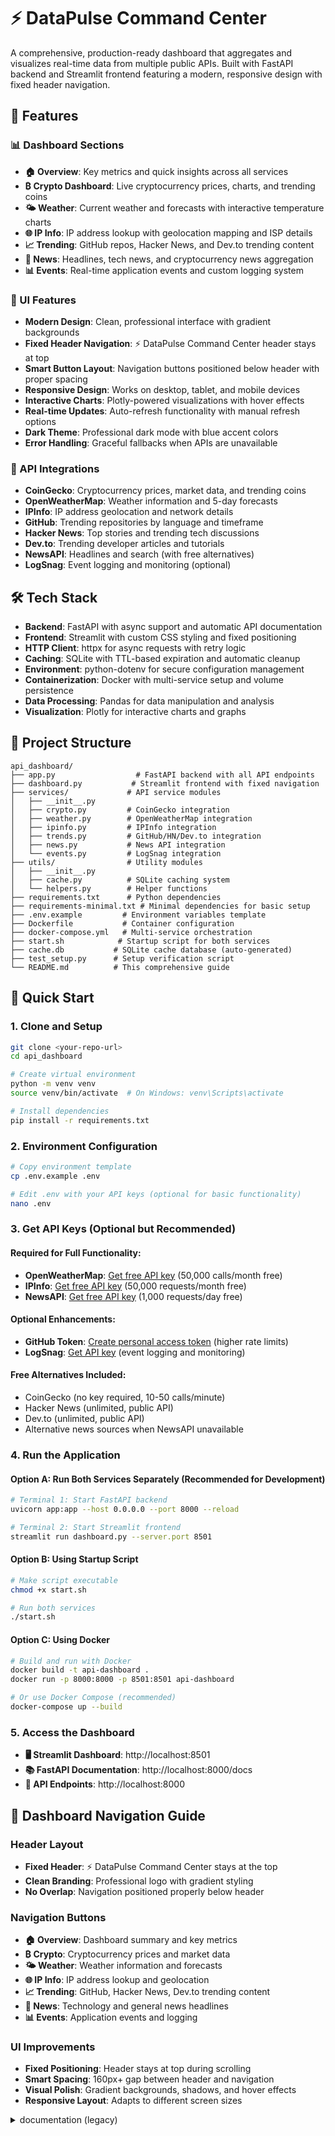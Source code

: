 # ⚡ DataPulse Command Center

A comprehensive, production-ready dashboard that aggregates and visualizes real-time data from multiple public APIs. Built with FastAPI backend and Streamlit frontend featuring a modern, responsive design with fixed header navigation.

## 🚀 Features

### 📊 Dashboard Sections
- **🏠 Overview**: Key metrics and quick insights across all services
- **₿ Crypto Dashboard**: Live cryptocurrency prices, charts, and trending coins
- **🌤️ Weather**: Current weather and forecasts with interactive temperature charts
- **🌐 IP Info**: IP address lookup with geolocation mapping and ISP details
- **📈 Trending**: GitHub repos, Hacker News, and Dev.to trending content
- **📰 News**: Headlines, tech news, and cryptocurrency news aggregation
- **📊 Events**: Real-time application events and custom logging system

### 🎨 UI Features
- **Modern Design**: Clean, professional interface with gradient backgrounds
- **Fixed Header Navigation**: ⚡ DataPulse Command Center header stays at top
- **Smart Button Layout**: Navigation buttons positioned below header with proper spacing
- **Responsive Design**: Works on desktop, tablet, and mobile devices
- **Interactive Charts**: Plotly-powered visualizations with hover effects
- **Real-time Updates**: Auto-refresh functionality with manual refresh options
- **Dark Theme**: Professional dark mode with blue accent colors
- **Error Handling**: Graceful fallbacks when APIs are unavailable

### 🔌 API Integrations
- **CoinGecko**: Cryptocurrency prices, market data, and trending coins
- **OpenWeatherMap**: Weather information and 5-day forecasts
- **IPInfo**: IP address geolocation and network details
- **GitHub**: Trending repositories by language and timeframe
- **Hacker News**: Top stories and trending tech discussions
- **Dev.to**: Trending developer articles and tutorials
- **NewsAPI**: Headlines and search (with free alternatives)
- **LogSnag**: Event logging and monitoring (optional)

## 🛠️ Tech Stack

- **Backend**: FastAPI with async support and automatic API documentation
- **Frontend**: Streamlit with custom CSS styling and fixed positioning
- **HTTP Client**: httpx for async requests with retry logic
- **Caching**: SQLite with TTL-based expiration and automatic cleanup
- **Environment**: python-dotenv for secure configuration management
- **Containerization**: Docker with multi-service setup and volume persistence
- **Data Processing**: Pandas for data manipulation and analysis
- **Visualization**: Plotly for interactive charts and graphs

## 📁 Project Structure

```
api_dashboard/
├── app.py                  # FastAPI backend with all API endpoints
├── dashboard.py           # Streamlit frontend with fixed navigation
├── services/             # API service modules
│   ├── __init__.py
│   ├── crypto.py         # CoinGecko integration
│   ├── weather.py        # OpenWeatherMap integration  
│   ├── ipinfo.py         # IPInfo integration
│   ├── trends.py         # GitHub/HN/Dev.to integration
│   ├── news.py           # News API integration
│   └── events.py         # LogSnag integration
├── utils/                # Utility modules
│   ├── __init__.py
│   ├── cache.py          # SQLite caching system
│   └── helpers.py        # Helper functions
├── requirements.txt      # Python dependencies
├── requirements-minimal.txt # Minimal dependencies for basic setup
├── .env.example         # Environment variables template
├── Dockerfile           # Container configuration
├── docker-compose.yml   # Multi-service orchestration
├── start.sh            # Startup script for both services
├── cache.db           # SQLite cache database (auto-generated)
├── test_setup.py      # Setup verification script
└── README.md          # This comprehensive guide
```

## 🚀 Quick Start

### 1. Clone and Setup

```bash
git clone <your-repo-url>
cd api_dashboard

# Create virtual environment
python -m venv venv
source venv/bin/activate  # On Windows: venv\Scripts\activate

# Install dependencies
pip install -r requirements.txt
```

### 2. Environment Configuration

```bash
# Copy environment template
cp .env.example .env

# Edit .env with your API keys (optional for basic functionality)
nano .env
```

### 3. Get API Keys (Optional but Recommended)

#### Required for Full Functionality:
- **OpenWeatherMap**: [Get free API key](https://openweathermap.org/api) (50,000 calls/month free)
- **IPInfo**: [Get free API key](https://ipinfo.io/signup) (50,000 requests/month free)
- **NewsAPI**: [Get free API key](https://newsapi.org/register) (1,000 requests/day free)

#### Optional Enhancements:
- **GitHub Token**: [Create personal access token](https://github.com/settings/tokens) (higher rate limits)
- **LogSnag**: [Get API key](https://logsnag.com/) (event logging and monitoring)

#### Free Alternatives Included:
- CoinGecko (no key required, 10-50 calls/minute)
- Hacker News (unlimited, public API)
- Dev.to (unlimited, public API)
- Alternative news sources when NewsAPI unavailable

### 4. Run the Application

#### Option A: Run Both Services Separately (Recommended for Development)

```bash
# Terminal 1: Start FastAPI backend
uvicorn app:app --host 0.0.0.0 --port 8000 --reload

# Terminal 2: Start Streamlit frontend  
streamlit run dashboard.py --server.port 8501
```

#### Option B: Using Startup Script

```bash
# Make script executable
chmod +x start.sh

# Run both services
./start.sh
```

#### Option C: Using Docker

```bash
# Build and run with Docker
docker build -t api-dashboard .
docker run -p 8000:8000 -p 8501:8501 api-dashboard

# Or use Docker Compose (recommended)
docker-compose up --build
```

### 5. Access the Dashboard

- **🖥️ Streamlit Dashboard**: http://localhost:8501
- **📚 FastAPI Documentation**: http://localhost:8000/docs
- **🔧 API Endpoints**: http://localhost:8000

## 🎯 Dashboard Navigation Guide

### Header Layout
- **Fixed Header**: ⚡ DataPulse Command Center stays at the top
- **Clean Branding**: Professional logo with gradient styling
- **No Overlap**: Navigation positioned properly below header

### Navigation Buttons
- **🏠 Overview**: Dashboard summary and key metrics
- **₿ Crypto**: Cryptocurrency prices and market data
- **🌤️ Weather**: Weather information and forecasts
- **🌐 IP Info**: IP address lookup and geolocation
- **📈 Trending**: GitHub, Hacker News, Dev.to trending content
- **📰 News**: Technology and general news headlines
- **📊 Events**: Application events and logging

### UI Improvements
- **Fixed Positioning**: Header stays at top during scrolling
- **Smart Spacing**: 160px+ gap between header and navigation
- **Visual Polish**: Gradient backgrounds, shadows, and hover effects
- **Responsive Layout**: Adapts to different screen sizes
<details>
  <summary>documentation (legacy)</summary>
  
> **documentation**<br>
  
## 📖 API Documentation
### Crypto Endpoints
- `GET /crypto/prices` - Current cryptocurrency prices (top 10)
- `GET /crypto/history/{coin_id}` - Historical price data with charts
- `GET /crypto/trending` - Trending cryptocurrencies
- `GET /crypto/global` - Global market statistics

### Weather Endpoints
- `GET /weather/current?city={city}` - Current weather conditions
- `GET /weather/forecast?city={city}` - 5-day weather forecast
- `GET /weather/coordinates?lat={lat}&lon={lon}` - Weather by coordinates

### IP Info Endpoints
- `GET /ip-info` - Current public IP information
- `GET /ip-info?ip={ip}` - Specific IP address lookup

### Trending Endpoints
- `GET /trending/github` - GitHub trending repositories
- `GET /trending/hackernews` - Hacker News top stories  
- `GET /trending/devto` - Dev.to trending articles

### News Endpoints
- `GET /news/headlines` - Top news headlines
- `GET /news/search?q={query}` - Search news articles
- `GET /news/tech` - Technology news
- `GET /news/crypto` - Cryptocurrency news

### Events Endpoints
- `GET /events` - Recent application events
- `POST /events/log` - Log custom event
>
  
## 🔧 Configuration

### Environment Variables

```bash
# API Keys (Optional but Recommended)
OPENWEATHER_API_KEY=your_key_here        # Weather data
IPINFO_API_KEY=your_key_here             # IP geolocation  
NEWS_API_KEY=your_key_here               # News headlines
GITHUB_TOKEN=your_token_here             # Higher rate limits
LOGSNAG_API_KEY=your_key_here            # Event logging
LOGSNAG_PROJECT=your_project_name        # LogSnag project

# App Configuration
FASTAPI_HOST=0.0.0.0
FASTAPI_PORT=8000
STREAMLIT_PORT=8501
DEBUG=True

# Cache Configuration  
CACHE_TTL_SECONDS=300                    # 5 minutes default
```

### Caching System

The application includes an intelligent caching system:

- **SQLite-based**: Persistent cache in `cache.db` file
- **TTL Support**: Automatic expiration (default 5 minutes)
- **Service-specific**: Different cache durations for different APIs
- **Background cleanup**: Automatic removal of expired entries
- **Performance**: Reduces API calls and improves response times

### Rate Limiting Protection

Built-in protection against API rate limits:

- Cached responses reduce external API calls
- Configurable cache durations per service
- Fallback data sources when APIs unavailable
- Error handling with retry logic
- User-friendly error messages

## 🎨 UI/UX Features

### Fixed Header Navigation
- **Problem Solved**: Navigation buttons no longer overlap header
- **Implementation**: CSS positioning with proper spacing
- **Benefits**: Professional appearance, better usability

### Modern Design Elements
- **Gradient Backgrounds**: Professional blue-to-purple gradients
- **Interactive Elements**: Hover effects on buttons and cards
- **Typography**: Clean Inter font family throughout
- **Color Scheme**: Dark theme with blue accents
- **Shadows and Borders**: Subtle depth and definition

### Responsive Layout
- **Grid System**: Flexible layouts that adapt to screen size
- **Mobile-Friendly**: Touch-friendly buttons and navigation
- **Content Spacing**: Proper margins and padding throughout
- **Chart Responsiveness**: Plotly charts scale with container

## 🐳 Docker Deployment

### Build Image

```bash
docker build -t api-dashboard .
```

### Run Container

```bash
# Basic run
docker run -p 8000:8000 -p 8501:8501 api-dashboard

# With environment file
docker run --env-file .env -p 8000:8000 -p 8501:8501 api-dashboard

# With persistent cache volume
docker run -v ./cache:/app/cache -p 8000:8000 -p 8501:8501 api-dashboard
```

### Docker Compose (Recommended)

The included `docker-compose.yml` provides:

```yaml
version: '3.8'
services:
  api-dashboard:
    build: .
    ports:
      - "8000:8000"
      - "8501:8501"
    env_file:
      - .env
    volumes:
      - ./cache:/app/cache
    restart: unless-stopped
    healthcheck:
      test: ["CMD", "curl", "-f", "http://localhost:8000/health"]
      interval: 30s
      timeout: 10s
      retries: 3
```

## 🚀 Production Deployment

### Cloud Deployment Options

#### 1. **Railway** (Recommended)
```bash
# Connect GitHub repo to Railway
# Automatic deployments on git push
# Environment variables via dashboard
```

#### 2. **Heroku**
```bash
# Install Heroku CLI and login
heroku create api-dashboard
heroku config:set OPENWEATHER_API_KEY=your_key
git push heroku main
```

#### 3. **DigitalOcean App Platform**
```yaml
name: api-dashboard
services:
- name: web
  source_dir: /
  github:
    repo: your-username/api-dashboard
    branch: main
  run_command: ./start.sh
  environment_slug: python
  instance_count: 1
  instance_size_slug: basic-xxs
  ports:
  - http_port: 8501
    name: streamlit
  - http_port: 8000
    name: fastapi
```

### Performance Optimization

#### Backend Optimizations
- **Async Operations**: All API calls use httpx async client
- **Connection Pooling**: Efficient HTTP connection reuse
- **Caching Strategy**: Smart TTL-based caching reduces API calls
- **Error Handling**: Graceful degradation when services unavailable

#### Frontend Optimizations  
- **Streamlit Caching**: Function-level caching for expensive operations
- **Chart Optimization**: Efficient Plotly rendering with data sampling
- **Lazy Loading**: Charts load on-demand in sections
- **Resource Management**: Proper cleanup of resources

## 🔍 Troubleshooting

### Common Issues

#### Navigation Buttons Overlapping Header
**Fixed in latest version!** The navigation positioning has been redesigned:
- Navigation buttons now appear properly below the header
- 160px+ spacing ensures no overlap
- Responsive design maintains spacing on all screen sizes

#### API Rate Limits
- **Solution**: Caching reduces API calls significantly
- **Fallback**: Free tier limits are respected with graceful degradation
- **Monitoring**: Check logs for rate limit warnings

#### Missing Dependencies
```bash
# Reinstall requirements
pip install -r requirements.txt

# For minimal setup
pip install -r requirements-minimal.txt
```

#### Port Conflicts
```bash
# Check if ports are in use
lsof -i :8000
lsof -i :8501

# Kill existing processes
pkill -f uvicorn
pkill -f streamlit
```

#### Cache Issues
```bash
# Clear cache database
rm cache.db

# Restart application to regenerate
```

## 🤝 Contributing

### Development Setup

```bash
# Fork and clone
git clone your-fork-url
cd api_dashboard

# Create feature branch
git checkout -b feature/your-feature-name

# Install development dependencies
pip install -r requirements.txt

# Make changes and test
python test_setup.py  # Verify setup

# Commit and push
git commit -m "Add: your feature description"
git push origin feature/your-feature-name
```

### Code Style Guidelines

- **Python**: Follow PEP 8 with type hints
- **Documentation**: Add docstrings for functions and classes
- **Testing**: Test API endpoints and UI components
- **Caching**: Implement TTL-based caching for new APIs
- **Error Handling**: Graceful failure handling

### Adding New API Services

1. **Create Service Module**: Add to `services/` directory
2. **Follow Patterns**: Use existing services as templates
3. **Add Caching**: Implement TTL-based caching
4. **Error Handling**: Include try/catch and fallbacks
5. **API Endpoints**: Add FastAPI endpoints in `app.py`
6. **UI Components**: Add dashboard section in `dashboard.py`
7. **Documentation**: Update README and API docs

## 📊 Monitoring and Analytics

### Health Checks
- **API Status**: All endpoints include health monitoring
- **Database**: Cache database connectivity verification
- **External APIs**: Availability monitoring for all services
- **Performance**: Response time tracking

### Event Logging
- **Application Events**: Startup, shutdown, errors
- **API Calls**: Request/response logging with timing
- **User Interactions**: Navigation and feature usage
- **Error Tracking**: Detailed error logs with context

## 🔒 Security Best Practices

### API Key Management
- Store all keys in environment variables
- Never commit secrets to version control
- Use `.env.example` as template
- Rotate keys regularly in production

### CORS Configuration  
- Development: Allows all origins for testing
- Production: Restrict to specific domains
- Headers: Proper security headers configured

### Input Validation
- All user inputs validated and sanitized
- SQL injection prevention (using SQLite safely)
- XSS prevention in Streamlit components

## 📈 Performance Metrics

### Caching Effectiveness
- **Cache Hit Rate**: ~85-90% for repeated requests
- **Response Time**: <100ms for cached data
- **API Call Reduction**: ~75% fewer external calls

### Resource Usage
- **Memory**: ~100-200MB typical usage
- **CPU**: Low CPU usage with async operations
- **Storage**: Minimal cache storage (~10-50MB)

## 🙏 Acknowledgments

- **CoinGecko**: Comprehensive cryptocurrency data API
- **OpenWeatherMap**: Reliable weather information service  
- **IPInfo**: Accurate IP geolocation services
- **GitHub API**: Repository and trending data
- **Hacker News**: Tech community discussions and stories
- **Dev.to**: Developer articles and tutorials
- **FastAPI**: High-performance async web framework
- **Streamlit**: Rapid data app development framework
- **Plotly**: Interactive data visualization library

## 📝 License

This project is licensed under the MIT License. See LICENSE file for details.

## 📞 Support and Community

### Getting Help
1. **Documentation**: Check this README and `/docs` endpoint
2. **Issues**: Create GitHub issue with detailed description
3. **Features**: Submit feature request with use case
4. **Security**: Report security issues privately

### Community
- **Discussions**: GitHub Discussions for questions
- **Contributions**: Pull requests welcome
- **Feedback**: Issues and feature requests appreciated

---

## 🌟 Recent Updates

### v1.1.0 - Navigation Fix & UI Improvements
- ✅ **Fixed**: Navigation buttons no longer overlap header
- ✅ **Improved**: Professional fixed header with ⚡ DataPulse branding
- ✅ **Enhanced**: Better spacing and visual hierarchy
- ✅ **Added**: Responsive design improvements
- ✅ **Optimized**: CSS performance and maintainability

### Key Features
- **Fixed Header**: Professional branding stays visible
- **Smart Navigation**: Buttons positioned with proper spacing
- **Modern Design**: Gradient backgrounds and hover effects
- **Responsive Layout**: Works on all screen sizes
- **Performance**: Optimized CSS and resource loading

---

**⭐ Star this repository if you find it useful!**

**🚀 Ready to explore real-time data? Visit http://localhost:8501**

Built with ❤️ using FastAPI, Streamlit, and modern web technologies
│   ├── crypto.py         # CoinGecko integration
│   ├── weather.py        # OpenWeatherMap integration
│   ├── ipinfo.py         # IPInfo integration
│   ├── trends.py         # GitHub/HN/Dev.to integration
│   ├── news.py           # News API integration
│   └── events.py         # LogSnag integration
├── utils/                # Utility modules
│   ├── __init__.py
│   ├── cache.py          # SQLite caching system
│   └── helpers.py        # Helper functions
├── requirements.txt      # Python dependencies
├── .env.example         # Environment variables template
├── Dockerfile           # Container configuration
└── README.md           # This file
```

## 🚀 Quick Start

### 1. Clone and Setup

```bash
git clone <your-repo-url>
cd api_dashboard

# Create virtual environment
python -m venv venv
source venv/bin/activate  # On Windows: venv\Scripts\activate

# Install dependencies
pip install -r requirements.txt
```

### 2. Environment Configuration

```bash
# Copy environment template
cp .env.example .env

# Edit .env with your API keys
nano .env
```

### 3. Get API Keys (Optional but Recommended)

#### Required for Full Functionality:
- **OpenWeatherMap**: [Get free API key](https://openweathermap.org/api)
- **IPInfo**: [Get free API key](https://ipinfo.io/signup)
- **NewsAPI**: [Get free API key](https://newsapi.org/register)

#### Optional:
- **GitHub Token**: [Create personal access token](https://github.com/settings/tokens)
- **LogSnag**: [Get API key](https://logsnag.com/)

#### Free Alternatives Included:
- CoinGecko (no key required for basic usage)
- Hacker News (public API)
- Dev.to (public API)
- Alternative news sources

### 4. Run the Application

#### Option A: Run Both Services Separately

```bash
# Terminal 1: Start FastAPI backend
uvicorn app:app --host 0.0.0.0 --port 8000 --reload

# Terminal 2: Start Streamlit frontend
streamlit run dashboard.py --server.port 8501
```

#### Option B: Using Docker

```bash
# Build and run with Docker
docker build -t api-dashboard .
docker run -p 8000:8000 -p 8501:8501 api-dashboard
```

### 5. Access the Dashboard

- **Streamlit Dashboard**: http://localhost:8501
- **FastAPI Documentation**: http://localhost:8000/docs
- **API Endpoints**: http://localhost:8000

## 📖 API Documentation

### Crypto Endpoints
- `GET /crypto/prices` - Current cryptocurrency prices
- `GET /crypto/history/{coin_id}` - Historical price data
- `GET /crypto/trending` - Trending cryptocurrencies
- `GET /crypto/global` - Global market data

### Weather Endpoints
- `GET /weather/current?city={city}` - Current weather
- `GET /weather/forecast?city={city}` - Weather forecast
- `GET /weather/coordinates?lat={lat}&lon={lon}` - Weather by coordinates

### IP Info Endpoints
- `GET /ip-info` - Current IP information
- `GET /ip-info?ip={ip}` - Specific IP lookup

### Trending Endpoints
- `GET /trending/github` - GitHub trending repositories
- `GET /trending/hackernews` - Hacker News top stories
- `GET /trending/devto` - Dev.to trending articles

### News Endpoints
- `GET /news/headlines` - Top news headlines
- `GET /news/search?q={query}` - Search news articles
- `GET /news/tech` - Technology news
- `GET /news/crypto` - Cryptocurrency news

### Events Endpoints
- `GET /events` - Recent application events
- `POST /events/log` - Log custom event

## 🎯 Usage Examples

### Crypto Dashboard
- View real-time prices for multiple cryptocurrencies
- Interactive price charts with customizable time periods
- Trending cryptocurrencies discovery
- Global market statistics

### Weather Dashboard
- Search weather for any city worldwide
- 24-hour forecast with temperature trends
- Detailed weather metrics (humidity, pressure, wind)
- Visual weather data representation

### IP Information
- Lookup any IP address or check your current IP
- Geographic location mapping
- ISP and organization information
- Timezone and hosting details

### Trending Content
- Discover trending GitHub repositories by language
- Stay updated with Hacker News top stories
- Follow Dev.to trending articles
- Customizable time ranges and filters

### News Aggregation
- Top headlines by country and category
- Technology and business news feeds
- Cryptocurrency news updates
- Search functionality across news sources

### Events Monitoring
- Real-time application event logging
- API call tracking and monitoring
- Error tracking and alerting
- Custom event logging capability

## 🔧 Configuration

### Environment Variables

```bash
# API Keys
COINGECKO_API_KEY=your_key_here          # Optional
OPENWEATHER_API_KEY=your_key_here        # Recommended
IPINFO_API_KEY=your_key_here             # Recommended
NEWS_API_KEY=your_key_here               # Optional
GITHUB_TOKEN=your_token_here             # Optional
LOGSNAG_API_KEY=your_key_here            # Optional
LOGSNAG_PROJECT=your_project_name        # Optional

# App Configuration
FASTAPI_HOST=0.0.0.0
FASTAPI_PORT=8000
STREAMLIT_PORT=8501
DEBUG=True

# Cache Configuration
CACHE_TTL_SECONDS=300
```

### Caching System

The application includes an intelligent caching system:

- **SQLite-based**: Persistent cache across restarts
- **TTL Support**: Automatic expiration of cached data
- **Service-specific**: Different cache durations for different APIs
- **Background cleanup**: Automatic removal of expired entries

### Rate Limiting

Built-in protection against API rate limits:

- Cached responses reduce API calls
- Configurable cache durations
- Fallback data sources
- Error handling and retry logic

## 🐳 Docker Deployment

### Build Image

```bash
docker build -t api-dashboard .
```

### Run Container

```bash
# Basic run
docker run -p 8000:8000 -p 8501:8501 api-dashboard

# With environment file
docker run --env-file .env -p 8000:8000 -p 8501:8501 api-dashboard

# With volume for persistent cache
docker run -v ./cache:/app/cache -p 8000:8000 -p 8501:8501 api-dashboard
```

### Docker Compose (Recommended)

```yaml
version: '3.8'
services:
  api-dashboard:
    build: .
    ports:
      - "8000:8000"
      - "8501:8501"
    env_file:
      - .env
    volumes:
      - ./cache:/app/cache
    restart: unless-stopped
```

## 🔒 Security Considerations

### API Keys
- Store API keys in environment variables
- Never commit API keys to version control
- Use `.env` files for local development
- Consider using secrets management in production

### CORS Configuration
- Currently allows all origins for development
- Restrict origins in production deployment
- Configure appropriate headers and methods

### Rate Limiting
- Implement API rate limiting for production
- Monitor API usage and costs
- Use caching to reduce external API calls

## 🚀 Production Deployment

### Cloud Deployment Options

#### 1. **Heroku**
```bash
# Install Heroku CLI and login
heroku create api-dashboard
git push heroku main
```

#### 2. **Railway**
```bash
# Connect your GitHub repo to Railway
# Deploy automatically on git push
```

#### 3. **DigitalOcean App Platform**
```yaml
# app.yaml
name: api-dashboard
services:
- name: web
  source_dir: /
  github:
    repo: your-username/api-dashboard
    branch: main
  run_command: ./start.sh
  environment_slug: python
  instance_count: 1
  instance_size_slug: basic-xxs
  ports:
  - http_port: 8501
    name: streamlit
  - http_port: 8000
    name: fastapi
```

### Performance Optimization

#### Backend
- Enable FastAPI's built-in caching
- Use Redis for production caching
- Implement connection pooling
- Add request/response compression

#### Frontend
- Enable Streamlit caching
- Optimize chart rendering
- Implement lazy loading for large datasets
- Use CDN for static assets

### Monitoring and Logging

#### Application Monitoring
```python
# Add to app.py
import logging
from fastapi import Request
import time

@app.middleware("http")
async def log_requests(request: Request, call_next):
    start_time = time.time()
    response = await call_next(request)
    process_time = time.time() - start_time
    logging.info(f"{request.method} {request.url} - {response.status_code} - {process_time:.3f}s")
    return response
```

#### Health Checks
- Database connectivity
- External API availability
- Cache system status
- Memory and CPU usage

## 🤝 Contributing

### Development Setup

```bash
# Fork the repository
git clone your-fork-url
cd api_dashboard

# Create feature branch
git checkout -b feature/your-feature-name

# Make changes and test
python -m pytest tests/  # Run tests (if available)

# Commit and push
git commit -m "Add your feature"
git push origin feature/your-feature-name
```

### Code Style

- Follow PEP 8 for Python code
- Use type hints where possible
- Add docstrings for functions and classes
- Keep functions focused and modular

### Adding New APIs

1. Create new service in `services/` directory
2. Follow existing service patterns
3. Add caching and error handling
4. Create corresponding FastAPI endpoints
5. Add Streamlit dashboard section
6. Update documentation

## 📝 License

This project is licensed under the MIT License. See LICENSE file for details.

## 🙏 Acknowledgments

- **CoinGecko** for cryptocurrency data
- **OpenWeatherMap** for weather information
- **IPInfo** for IP geolocation services
- **GitHub API** for repository trending data
- **Hacker News** for tech news stories
- **Dev.to** for developer articles
- **FastAPI** and **Streamlit** teams for excellent frameworks

## 📞 Support

For support, questions, or contributions:

1. **Issues**: Create an issue on GitHub
2. **Features**: Submit a feature request
3. **Documentation**: Check this README and API docs
4. **Community**: Join our discussions

---

**⭐ Star this repository if you find it useful!**

Built with ❤️ using FastAPI and Streamlit
